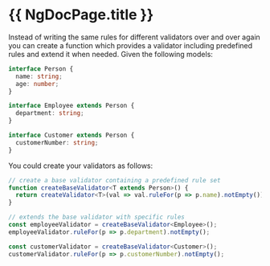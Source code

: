 # {{ NgDocPage.title }}

Instead of writing the same rules for different validators over and over again you can create a function which provides a validator including predefined rules and extend it when needed. Given the following models:

```typescript
interface Person {
  name: string;
  age: number;
}

interface Employee extends Person {
  department: string;
}

interface Customer extends Person {
  customerNumber: string;
}
```

You could create your validators as follows:

```typescript
// create a base validator containing a predefined rule set
function createBaseValidator<T extends Person>() {
  return createValidator<T>(val => val.ruleFor(p => p.name).notEmpty());
}

// extends the base validator with specific rules
const employeeValidator = createBaseValidator<Employee>();
employeeValidator.ruleFor(p => p.department).notEmpty();

const customerValidator = createBaseValidator<Customer>();
customerValidator.ruleFor(p => p.customerNumber).notEmpty();
```
